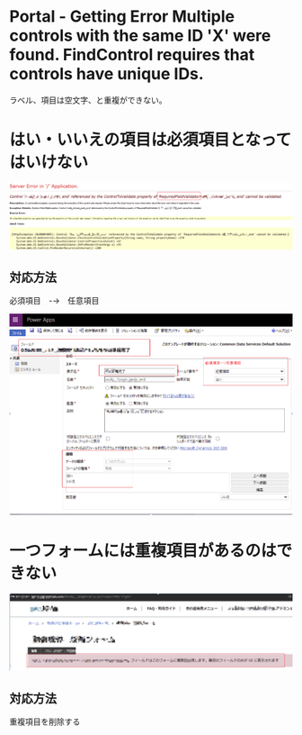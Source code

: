 # Portal - Getting Error Multiple controls with the same ID 'X' were found. FindControl requires that controls have unique IDs.

ラベル、項目は空文字、と重複ができない。

# はい・いいえの項目は必須項目となってはいけない

![](img\2021-10-27-19-21-25.png)

## 対応方法
必須項目　-→　任意項目

![](img\2021-10-27-19-22-45.png)

# 一つフォームには重複項目があるのはできない

![](img\2021-10-27-19-24-51.png)

## 対応方法
重複項目を削除する
